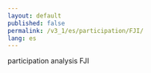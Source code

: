 ```yaml
---
layout: default
published: false
permalink: /v3_1/es/participation/FJI/
lang: es
---
```


participation analysis FJI
